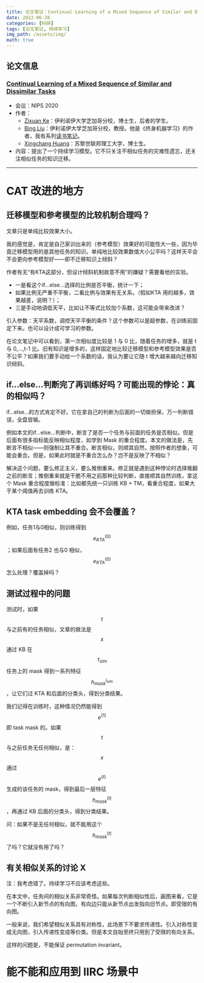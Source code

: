 ```yaml
---
title: 论文笔记：Continual Learning of a Mixed Sequence of Similar and Dissimilar Tasks
date: 2022-06-28
categories: [科研]
tags: [论文笔记, 持续学习]
img_path: /assets/img/
math: true
---
```



## 论文信息 



### [Continual Learning of a Mixed Sequence of Similar and Dissimilar Tasks](https://proceedings.neurips.cc/paper/2020/file/d7488039246a405baf6a7cbc3613a56f-Paper.pdf)


- 会议：NIPS 2020
- 作者：
  - [Zixuan Ke](https://underline.io/speakers/97701-zixuan-ke)：伊利诺伊大学芝加哥分校，博士生，后者的学生。
  - [Bing Liu](https://www.cs.uic.edu/~liub/)：伊利诺伊大学芝加哥分校，教授。他是《终身机器学习》的作者，我有系列[读书笔记](https://pengxiang-wang.github.io/tags/终身机器学习/)。
  - [Xingchang Huang](https://people.mpi-inf.mpg.de/~xhuang/)：苏黎世联邦理工大学，博士生。
- 内容：提出了一个持续学习模型。它不只关注不相似任务的灾难性遗忘，还关注相似任务的知识迁移。



--------------

# CAT 改进的地方

## 迁移模型和参考模型的比较机制合理吗？

文章只是单纯比较效果大小。

我的感觉是，肯定是自己家训出来的（参考模型）效果好的可能性大一些，因为毕竟迁移模型用的是其他任务的知识。单纯地比较效果数值大小公平吗？这样天平会不会更向参考模型好——即不迁移知识上倾斜？

作者有无“有KTA这部分，但设计倾斜机制故意不用”的嫌疑？需要看他的实验。

- 一是看这个if...else...选择的比例是否平衡，统计一下；
- 如果比例无严重不平衡，二看比例与效果有无关系。（假如KTA 用的越多，效果越差，说明？）；
- 三是手动地调低天平，比如让不等式比较加个系数，这可能会带来改进？

引入参数：天平系数，调控天平平衡的条件？这个参数可以是超参数，在训练前固定下来。也可以设计成可学习的参数。

在论文笔记中可以看到，第一次相似度比较是 1 与 0 比，随着任务的增多，就是 t 与 0,...,t-1 比。旧有知识是增多的，这样固定地比较迁移模型和参考模型效果是否不公平？如果我们要手动给一个系数的话，我认为要让它随 t 增大越来越向迁移知识倾斜。



## if...else...判断完了再训练好吗？可能出现的悖论：真的相似吗？


if...else...的方式肯定不好。它在拿自己的判断为后面的一切做担保，万一判断错误，全盘皆输。

例如本文的if...else...判断中，断言了是否一个任务与前面的任务是否相似。但是后面有很多指标能反映相似程度，如学到 Mask 的重合程度。本文的做法是，先断言不相似——则强制让其不重合。断言相似，则顺其自然，按照作者的想象，可能会重合。但是，如果此时就是不重合怎么办？岂不是反映了不相似？

解决这个问题，要么修正主义，要么推倒重来。修正就是遇到这种悖论时选择推翻之前的断言；推倒重来就是干脆不用之前那种比较判断，直接顺其自然训练，拿这个 Mask 重合程度做标准：比如都先统一只训练 KB + TM，看重合程度，如果大于某个阈值再去训练 KTA。



## KTA task embedding 会不会覆盖？

例如，任务1与0相似，则训练得到 $$e_{KTA}^{(0)}$$；如果后面有任务2 也与0 相似，$$e_{KTA}^{(0)}$$怎么处理？覆盖掉吗？


## 测试过程中的问题

测试时，如果 $$t$$ 与之前有的任务相似，文章的做法是 $$x$$ 通过 KB 在 $$\tau_{sim}$$ 任务上的 mask 得到一系列特征 $$h_{mask}^{i_{sim}}$$，让它们过 KTA 和后面的分类头，得到分类结果。

我们记得在训练时，这种情况仍然能得到 $$e^{(1)}$$ 即 task mask 的。如果$$t$$ 与之前任务无任何相似，是： $$x$$ 通过 $$e^{(t)}$$ 生成的该任务的 mask，得到最后一层特征 $$h_{mask}^{(t)}$$，再通过 KB 后面的分类头，得到分类结果。

问：如果不是无任何相似，就不能用这个$$h_{mask}^{(t)}$$了吗？它就没有用了吗？



## 有关相似关系的讨论 X

注：我考虑错了。持续学习不应该考虑这些。

在本文中，任务间的相似关系非常奇怪。如果每次判断相似性后，画图来看，它是一个不断引入新节点的有向图，有向边只能从新节点出发指向旧节点。即受限的有向图。

一般来说，我们希望相似关系具有对称性，此场景下不要求传递性。引入对称性变成无向图，引入传递性变成等价类。但是本文自始至终只用到了受限的有向关系。

这样的问题是，不能保证 permutation invariant。





# 能不能和应用到 IIRC 场景中



